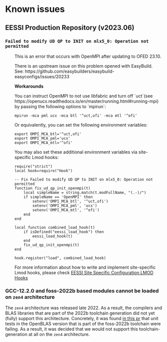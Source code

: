 # Known issues

## EESSI Production Repository (v2023.06)

### `Failed to modify UD QP to INIT on mlx5_0: Operation not permitted`
<div style="padding-left: 30px;">

<p>This is an error that occurs with OpenMPI after updating to OFED 23.10.</p>

<p>There is an upstream issue on this problem opened with EasyBuild.
See: https://github.com/easybuilders/easybuild-easyconfigs/issues/20233</p>

<b>Workarounds</b>

<p>You can instruct OpenMPI to not use libfabric and turn off `uct`(see https://openucx.readthedocs.io/en/master/running.html#running-mpi) by passing the following options to `mpirun`:</p>

```
mpirun -mca pml ucx -mca btl '^uct,ofi' -mca mtl '^ofi'
```

Or equivalently, you can set the following environment variables:

```
export OMPI_MCA_btl='^uct,ofi'
export OMPI_MCA_pml='ucx'
export OMPI_MCA_mtl='^ofi'
```

You may also set these additional environment variables via site-specific Lmod hooks:
```
require("strict")
local hook=require("Hook")

-- Fix Failed to modify UD QP to INIT on mlx5_0: Operation not permitted
function fix_ud_qp_init_openmpi(t)
    local simpleName = string.match(t.modFullName, "(.-)/")
    if simpleName == 'OpenMPI' then
        setenv('OMPI_MCA_btl', '^uct,ofi')
        setenv('OMPI_MCA_pml', 'ucx')
        setenv('OMPI_MCA_mtl', '^ofi')
    end
end

local function combined_load_hook(t)
    if isDefined("eessi_load_hook") then
        eessi_load_hook(t)
    end
    fix_ud_qp_init_openmpi(t)
end

hook.register("load", combined_load_hook)
```
 For more information about how to write and implement site-specific Lmod hooks, please check [EESSI Site Specific Configuration LMOD Hooks](../site_specific_config/lmod_hooks.md)
</div>

### GCC-12.2.0 and foss-2022b based modules cannot be loaded on `zen4` architecture

The `zen4` architecture was released late 2022. As a result, the compilers and BLAS libraries that are part of the 2022b toolchain generation did not yet (fully) support this architecture. Concretely, it was found [in this pr](https://github.com/EESSI/software-layer/pull/567) that unit tests in the OpenBLAS version that is part of the foss-2022b toolchain were failing. As a result, it was decided that we would not support this toolchain-generation at all on the `zen4` architecture.
